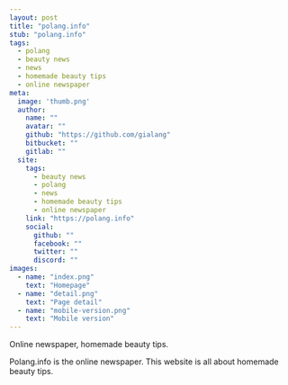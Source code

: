 ```yaml
---
layout: post
title: "polang.info"
stub: "polang.info"
tags:
  - polang
  - beauty news
  - news
  - homemade beauty tips
  - online newspaper
meta:
  image: 'thumb.png'
  author:
    name: ""
    avatar: ""
    github: "https://github.com/gialang"
    bitbucket: ""
    gitlab: ""
  site:
    tags:
      - beauty news
      - polang
      - news
      - homemade beauty tips
      - online newspaper
    link: "https://polang.info"
    social:
      github: ""
      facebook: ""
      twitter: ""
      discord: ""
images:
  - name: "index.png"
    text: "Homepage"
  - name: "detail.png"
    text: "Page detail"
  - name: "mobile-version.png"
    text: "Mobile version"
---
```

Online newspaper, homemade beauty tips.

Polang.info is the online newspaper. This website is all about homemade beauty tips.
<!--more-->
